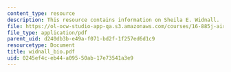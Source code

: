 ```yaml
---
content_type: resource
description: This resource contains information on Sheila E. Widnall.
file: https://ol-ocw-studio-app-qa.s3.amazonaws.com/courses/16-885j-aircraft-systems-engineering-fall-2005/0245ef4ceb44a09550ab17e73541a3e9_widnall_bio.pdf
file_type: application/pdf
parent_uid: d240db3b-e49a-f071-bd2f-1f257ed6d1c9
resourcetype: Document
title: widnall_bio.pdf
uid: 0245ef4c-eb44-a095-50ab-17e73541a3e9
---
```

